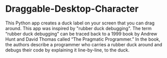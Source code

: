 # Draggable-Desktop-Character
This Python app creates a duck label on your screen that you can drag around. This app was inspired by "rubber duck debugging". The term “rubber duck debugging” can be traced back to a 1999 book by Andrew Hunt and David Thomas called “The Pragmatic Programmer.” In the book, the authors describe a programmer who carries a rubber duck around and debugs their code by explaining it line-by-line, to the duck.
